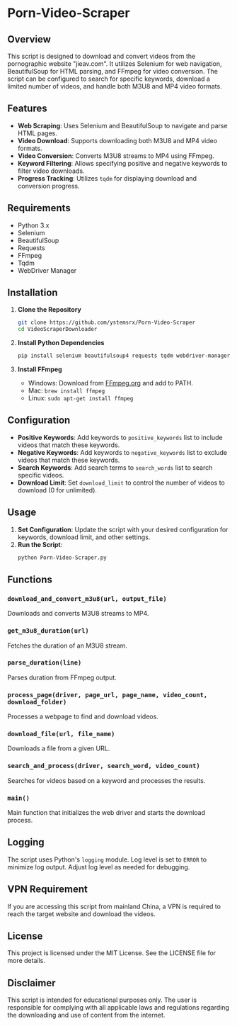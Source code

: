 # Porn-Video-Scraper

## Overview
This script is designed to download and convert videos from the pornographic website "jieav.com". It utilizes Selenium for web navigation, BeautifulSoup for HTML parsing, and FFmpeg for video conversion. The script can be configured to search for specific keywords, download a limited number of videos, and handle both M3U8 and MP4 video formats.

## Features
- **Web Scraping**: Uses Selenium and BeautifulSoup to navigate and parse HTML pages.
- **Video Download**: Supports downloading both M3U8 and MP4 video formats.
- **Video Conversion**: Converts M3U8 streams to MP4 using FFmpeg.
- **Keyword Filtering**: Allows specifying positive and negative keywords to filter video downloads.
- **Progress Tracking**: Utilizes `tqdm` for displaying download and conversion progress.

## Requirements
- Python 3.x
- Selenium
- BeautifulSoup
- Requests
- FFmpeg
- Tqdm
- WebDriver Manager

## Installation
1. **Clone the Repository**
   ```sh
   git clone https://github.com/ystemsrx/Porn-Video-Scraper
   cd VideoScraperDownloader
   ```

2. **Install Python Dependencies**
   ```sh
   pip install selenium beautifulsoup4 requests tqdm webdriver-manager
   ```

3. **Install FFmpeg**
   - Windows: Download from [FFmpeg.org](https://ffmpeg.org/download.html) and add to PATH.
   - Mac: `brew install ffmpeg`
   - Linux: `sudo apt-get install ffmpeg`

## Configuration
- **Positive Keywords**: Add keywords to `positive_keywords` list to include videos that match these keywords.
- **Negative Keywords**: Add keywords to `negative_keywords` list to exclude videos that match these keywords.
- **Search Keywords**: Add search terms to `search_words` list to search specific videos.
- **Download Limit**: Set `download_limit` to control the number of videos to download (0 for unlimited).

## Usage
1. **Set Configuration**: Update the script with your desired configuration for keywords, download limit, and other settings.
2. **Run the Script**:
   ```sh
   python Porn-Video-Scraper.py
   ```

## Functions

### `download_and_convert_m3u8(url, output_file)`
Downloads and converts M3U8 streams to MP4.

### `get_m3u8_duration(url)`
Fetches the duration of an M3U8 stream.

### `parse_duration(line)`
Parses duration from FFmpeg output.

### `process_page(driver, page_url, page_name, video_count, download_folder)`
Processes a webpage to find and download videos.

### `download_file(url, file_name)`
Downloads a file from a given URL.

### `search_and_process(driver, search_word, video_count)`
Searches for videos based on a keyword and processes the results.

### `main()`
Main function that initializes the web driver and starts the download process.

## Logging
The script uses Python's `logging` module. Log level is set to `ERROR` to minimize log output. Adjust log level as needed for debugging.

## VPN Requirement
If you are accessing this script from mainland China, a VPN is required to reach the target website and download the videos.

## License
This project is licensed under the MIT License. See the LICENSE file for more details.

## Disclaimer
This script is intended for educational purposes only. The user is responsible for complying with all applicable laws and regulations regarding the downloading and use of content from the internet.
